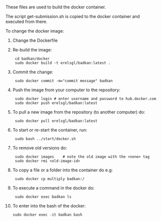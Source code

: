 These files are used to build the docker container.

The script get-submission.sh is copied to the docker container and executed from there.

To change the docker image:

1. Change the Dockerfile

2. Re-build the image:

        cd badkan/docker
        sudo docker build -t erelsgl/badkan:latest .

3. Commit the change:

        sudo docker commit -m="commit message" badkan

4. Push the image from your computer to the repository:

        sudo docker login # enter username and password to hub.docker.com 
        sudo docker push erelsgl/badkan:latest

5. To pull a new image from the repository (to another computer) do:

        sudo docker pull erelsgl/badkan:latest

6. To start or re-start the container, run:

        sudo bash ../start/docker.sh

7. To remove old versions do:

        sudo docker images    # note the old image with the <none> tag
        sudo docker rmi <old-image-id>

8. To copy a file or a folder into the container do e.g:

        sudo docker cp multiply badkan:/

9. To execute a command in the docker do:

        sudo docker exec badkan ls

10. To enter into the bash of the docker:
 
        sudo docker exec -it badkan bash

